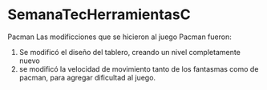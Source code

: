 # SemanaTecHerramientasC

Pacman
Las modificciones que se hicieron al juego Pacman fueron: 
1. Se modificó el diseño del tablero, creando un nivel completamente nuevo
2. se modificó la velocidad de movimiento tanto de los fantasmas como de pacman, para agregar dificultad al juego.
